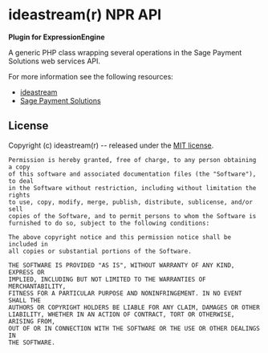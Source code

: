 # ideastream(r) NPR API
**Plugin for ExpressionEngine**

A generic PHP class wrapping several operations in the Sage Payment Solutions web services API.

For more information see the following resources:

* [ideastream](http://www.ideastream.org/) 
* [Sage Payment Solutions](http://www.sagepayments.com/)

## License

Copyright (c) ideastream(r) -- released under the [MIT license](http://www.opensource.org/licenses/mit-license.php).

    Permission is hereby granted, free of charge, to any person obtaining a copy
    of this software and associated documentation files (the "Software"), to deal
    in the Software without restriction, including without limitation the rights
    to use, copy, modify, merge, publish, distribute, sublicense, and/or sell
    copies of the Software, and to permit persons to whom the Software is
    furnished to do so, subject to the following conditions:

    The above copyright notice and this permission notice shall be included in
    all copies or substantial portions of the Software.
    
    THE SOFTWARE IS PROVIDED "AS IS", WITHOUT WARRANTY OF ANY KIND, EXPRESS OR
    IMPLIED, INCLUDING BUT NOT LIMITED TO THE WARRANTIES OF MERCHANTABILITY,
    FITNESS FOR A PARTICULAR PURPOSE AND NONINFRINGEMENT. IN NO EVENT SHALL THE
    AUTHORS OR COPYRIGHT HOLDERS BE LIABLE FOR ANY CLAIM, DAMAGES OR OTHER
    LIABILITY, WHETHER IN AN ACTION OF CONTRACT, TORT OR OTHERWISE, ARISING FROM,
    OUT OF OR IN CONNECTION WITH THE SOFTWARE OR THE USE OR OTHER DEALINGS IN
    THE SOFTWARE.
